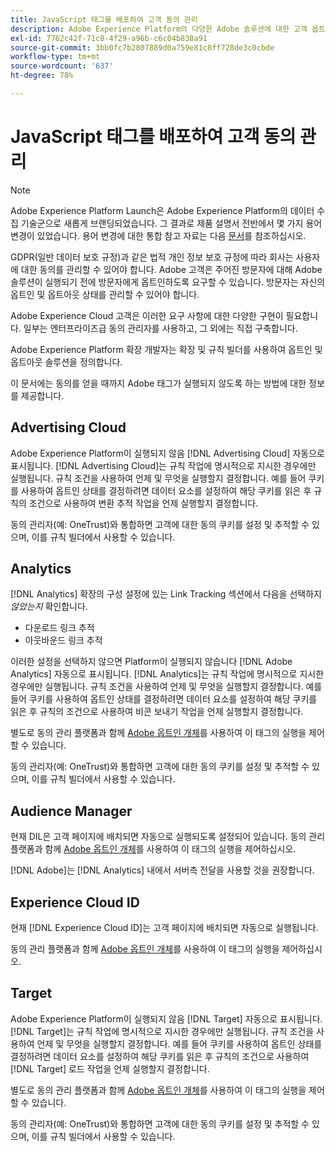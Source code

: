 ```yaml
---
title: JavaScript 태그를 배포하여 고객 동의 관리
description: Adobe Experience Platform의 다양한 Adobe 솔루션에 대한 고객 옵트인 및 옵트아웃 신호를 관리하는 방법을 알아봅니다.
exl-id: 7762c42f-71c8-4f29-a96b-c6c04b838a91
source-git-commit: 3bb0fc7b2807889d0a759e81c8ff728de3c0cbde
workflow-type: tm+mt
source-wordcount: '637'
ht-degree: 78%

---
```


# JavaScript 태그를 배포하여 고객 동의 관리

>[!NOTE]
>
>Adobe Experience Platform Launch은 Adobe Experience Platform의 데이터 수집 기술군으로 새롭게 브랜딩되었습니다. 그 결과로 제품 설명서 전반에서 몇 가지 용어 변경이 있었습니다. 용어 변경에 대한 통합 참고 자료는 다음 [문서](../../term-updates.md)를 참조하십시오.

GDPR(일반 데이터 보호 규정)과 같은 법적 개인 정보 보호 규정에 따라 회사는 사용자에 대한 동의를 관리할 수 있어야 합니다. Adobe 고객은 주어진 방문자에 대해 Adobe 솔루션이 실행되기 전에 방문자에게 옵트인하도록 요구할 수 있습니다. 방문자는 자신의 옵트인 및 옵트아웃 상태를 관리할 수 있어야 합니다.

Adobe Experience Cloud 고객은 이러한 요구 사항에 대한 다양한 구현이 필요합니다. 일부는 엔터프라이즈급 동의 관리자를 사용하고, 그 외에는 직접 구축합니다.

Adobe Experience Platform 확장 개발자는 확장 및 규칙 빌더를 사용하여 옵트인 및 옵트아웃 솔루션을 정의합니다.

이 문서에는 동의를 얻을 때까지 Adobe 태그가 실행되지 않도록 하는 방법에 대한 정보를 제공합니다.

## Advertising Cloud

Adobe Experience Platform이 실행되지 않음 [!DNL Advertising Cloud] 자동으로 표시됩니다. [!DNL Advertising Cloud]는 규칙 작업에 명시적으로 지시한 경우에만 실행됩니다. 규칙 조건을 사용하여 언제 및 무엇을 실행할지 결정합니다. 예를 들어 쿠키를 사용하여 옵트인 상태를 결정하려면 데이터 요소를 설정하여 해당 쿠키를 읽은 후 규칙의 조건으로 사용하여 변환 추적 작업을 언제 실행할지 결정합니다.

동의 관리자(예: OneTrust)와 통합하면 고객에 대한 동의 쿠키를 설정 및 추적할 수 있으며, 이를 규칙 빌더에서 사용할 수 있습니다.

## Analytics

[!DNL Analytics] 확장의 구성 설정에 있는 Link Tracking 섹션에서 다음을 선택하지 *않았는지* 확인합니다.

* 다운로드 링크 추적
* 아웃바운드 링크 추적

이러한 설정을 선택하지 않으면 Platform이 실행되지 않습니다 [!DNL Adobe Analytics] 자동으로 표시됩니다. [!DNL Analytics]는 규칙 작업에 명시적으로 지시한 경우에만 실행됩니다. 규칙 조건을 사용하여 언제 및 무엇을 실행할지 결정합니다. 예를 들어 쿠키를 사용하여 옵트인 상태를 결정하려면 데이터 요소를 설정하여 해당 쿠키를 읽은 후 규칙의 조건으로 사용하여 비콘 보내기 작업을 언제 실행할지 결정합니다.

별도로 동의 관리 플랫폼과 함께 [Adobe 옵트인 개체](https://experienceleague.adobe.com/docs/id-service/using/implementation/opt-in-service/optin-overview.html?lang=ko-KR)를 사용하여 이 태그의 실행을 제어할 수 있습니다.

동의 관리자(예: OneTrust)와 통합하면 고객에 대한 동의 쿠키를 설정 및 추적할 수 있으며, 이를 규칙 빌더에서 사용할 수 있습니다.

## Audience Manager

현재 DIL은 고객 페이지에 배치되면 자동으로 실행되도록 설정되어 있습니다. 동의 관리 플랫폼과 함께 [Adobe 옵트인 개체](https://experienceleague.adobe.com/docs/id-service/using/implementation/opt-in-service/optin-overview.html?lang=ko-KR)를 사용하여 이 태그의 실행을 제어하십시오.

[!DNL Adobe]는 [!DNL Analytics] 내에서 서버측 전달을 사용할 것을 권장합니다.

## Experience Cloud ID

현재 [!DNL Experience Cloud ID]는 고객 페이지에 배치되면 자동으로 실행됩니다. 

동의 관리 플랫폼과 함께 [Adobe 옵트인 개체](https://experienceleague.adobe.com/docs/id-service/using/implementation/opt-in-service/optin-overview.html?lang=ko-KR)를 사용하여 이 태그의 실행을 제어하십시오.

## Target

Adobe Experience Platform이 실행되지 않음 [!DNL Target] 자동으로 표시됩니다. [!DNL Target]는 규칙 작업에 명시적으로 지시한 경우에만 실행됩니다. 규칙 조건을 사용하여 언제 및 무엇을 실행할지 결정합니다. 예를 들어 쿠키를 사용하여 옵트인 상태를 결정하려면 데이터 요소를 설정하여 해당 쿠키를 읽은 후 규칙의 조건으로 사용하여 [!DNL Target] 로드 작업을 언제 실행할지 결정합니다.

별도로 동의 관리 플랫폼과 함께 [Adobe 옵트인 개체](https://experienceleague.adobe.com/docs/id-service/using/implementation/opt-in-service/optin-overview.html?lang=ko-KR)를 사용하여 이 태그의 실행을 제어할 수 있습니다.

동의 관리자(예: OneTrust)와 통합하면 고객에 대한 동의 쿠키를 설정 및 추적할 수 있으며, 이를 규칙 빌더에서 사용할 수 있습니다.
